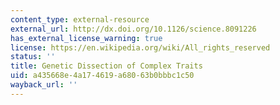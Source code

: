 ```yaml
---
content_type: external-resource
external_url: http://dx.doi.org/10.1126/science.8091226
has_external_license_warning: true
license: https://en.wikipedia.org/wiki/All_rights_reserved
status: ''
title: Genetic Dissection of Complex Traits
uid: a435668e-4a17-4619-a680-63b0bbbc1c50
wayback_url: ''
---
```


